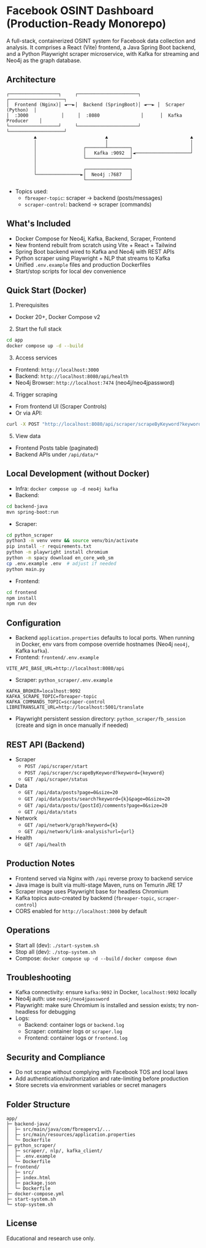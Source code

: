 # Facebook OSINT Dashboard (Production-Ready Monorepo)

A full-stack, containerized OSINT system for Facebook data collection and analysis. It comprises a React (Vite) frontend, a Java Spring Boot backend, and a Python Playwright scraper microservice, with Kafka for streaming and Neo4j as the graph database.

## Architecture

```
┌──────────────────┐     ┌──────────────────────┐      ┌────────────────────┐
│  Frontend (Nginx)│ ◄──►│  Backend (SpringBoot)│ ◄──► │  Scraper (Python)  │
│  :3000            │     │  :8080               │      │  Kafka Producer    │
└──────────────────┘     └──────────────────────┘      └────────────────────┘
          ▲                         ▲                              ▲
          │                         │                              │
          │                 ┌───────┴────────┐                     │
          │                 │   Kafka :9092  │◄────────────────────┘
          │                 └────────────────┘
          │
          │                 ┌────────────────┐
          └────────────────►│  Neo4j :7687   │
                            └────────────────┘
```

- Topics used:
  - `fbreaper-topic`: scraper → backend (posts/messages)
  - `scraper-control`: backend → scraper (commands)

## What's Included

- Docker Compose for Neo4j, Kafka, Backend, Scraper, Frontend
- New frontend rebuilt from scratch using Vite + React + Tailwind
- Spring Boot backend wired to Kafka and Neo4j with REST APIs
- Python scraper using Playwright + NLP that streams to Kafka
- Unified `.env.example` files and production Dockerfiles
- Start/stop scripts for local dev convenience

## Quick Start (Docker)

1) Prerequisites
- Docker 20+, Docker Compose v2

2) Start the full stack
```bash
cd app
docker compose up -d --build
```

3) Access services
- Frontend: `http://localhost:3000`
- Backend: `http://localhost:8080/api/health`
- Neo4j Browser: `http://localhost:7474` (neo4j/neo4jpassword)

4) Trigger scraping
- From frontend UI (Scraper Controls)
- Or via API:
```bash
curl -X POST "http://localhost:8080/api/scraper/scrapeByKeyword?keyword=osint"
```

5) View data
- Frontend Posts table (paginated)
- Backend APIs under `/api/data/*`

## Local Development (without Docker)

- Infra: `docker compose up -d neo4j kafka`
- Backend:
```bash
cd backend-java
mvn spring-boot:run
```
- Scraper:
```bash
cd python_scraper
python3 -m venv venv && source venv/bin/activate
pip install -r requirements.txt
python -m playwright install chromium
python -m spacy download en_core_web_sm
cp .env.example .env  # adjust if needed
python main.py
```
- Frontend:
```bash
cd frontend
npm install
npm run dev
```

## Configuration

- Backend `application.properties` defaults to local ports. When running in Docker, env vars from compose override hostnames (Neo4j `neo4j`, Kafka `kafka`).
- Frontend: `frontend/.env.example`
```
VITE_API_BASE_URL=http://localhost:8080/api
```
- Scraper: `python_scraper/.env.example`
```
KAFKA_BROKER=localhost:9092
KAFKA_SCRAPE_TOPIC=fbreaper-topic
KAFKA_COMMANDS_TOPIC=scraper-control
LIBRETRANSLATE_URL=http://localhost:5001/translate
```
- Playwright persistent session directory: `python_scraper/fb_session` (create and sign in once manually if needed)

## REST API (Backend)

- Scraper
  - `POST /api/scraper/start`
  - `POST /api/scraper/scrapeByKeyword?keyword={keyword}`
  - `GET /api/scraper/status`
- Data
  - `GET /api/data/posts?page=0&size=20`
  - `GET /api/data/posts/search?keyword={k}&page=0&size=20`
  - `GET /api/data/posts/{postId}/comments?page=0&size=20`
  - `GET /api/data/stats`
- Network
  - `GET /api/network/graph?keyword={k}`
  - `GET /api/network/link-analysis?url={url}`
- Health
  - `GET /api/health`

## Production Notes

- Frontend served via Nginx with `/api` reverse proxy to backend service
- Java image is built via multi-stage Maven, runs on Temurin JRE 17
- Scraper image uses Playwright base for headless Chromium
- Kafka topics auto-created by backend (`fbreaper-topic`, `scraper-control`)
- CORS enabled for `http://localhost:3000` by default

## Operations

- Start all (dev): `./start-system.sh`
- Stop all (dev): `./stop-system.sh`
- Compose: `docker compose up -d --build` / `docker compose down`

## Troubleshooting

- Kafka connectivity: ensure `kafka:9092` in Docker, `localhost:9092` locally
- Neo4j auth: use `neo4j/neo4jpassword`
- Playwright: make sure Chromium is installed and session exists; try non-headless for debugging
- Logs:
  - Backend: container logs or `backend.log`
  - Scraper: container logs or `scraper.log`
  - Frontend: container logs or `frontend.log`

## Security and Compliance

- Do not scrape without complying with Facebook TOS and local laws
- Add authentication/authorization and rate-limiting before production
- Store secrets via environment variables or secret managers

## Folder Structure

```
app/
├─ backend-java/
│  ├─ src/main/java/com/fbreaperv1/...
│  ├─ src/main/resources/application.properties
│  └─ Dockerfile
├─ python_scraper/
│  ├─ scraper/, nlp/, kafka_client/
│  ├─ .env.example
│  └─ Dockerfile
├─ frontend/
│  ├─ src/
│  ├─ index.html
│  ├─ package.json
│  └─ Dockerfile
├─ docker-compose.yml
├─ start-system.sh
└─ stop-system.sh
```

## License

Educational and research use only.